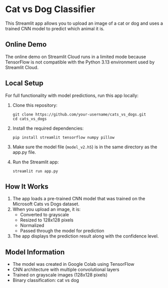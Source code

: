 # Cat vs Dog Classifier

This Streamlit app allows you to upload an image of a cat or dog and uses a trained CNN model to predict which animal it is.

## Online Demo

The online demo on Streamlit Cloud runs in a limited mode because TensorFlow is not compatible with the Python 3.13 environment used by Streamlit Cloud.

## Local Setup

For full functionality with model predictions, run this app locally:

1. Clone this repository:
   ```
   git clone https://github.com/your-username/cats_vs_dogs.git
   cd cats_vs_dogs
   ```

2. Install the required dependencies:
   ```
   pip install streamlit tensorflow numpy pillow
   ```

3. Make sure the model file (`model_v2.h5`) is in the same directory as the app.py file.

4. Run the Streamlit app:
   ```
   streamlit run app.py
   ```

## How It Works

1. The app loads a pre-trained CNN model that was trained on the Microsoft Cats vs Dogs dataset.
2. When you upload an image, it is:
   - Converted to grayscale
   - Resized to 128x128 pixels
   - Normalized
   - Passed through the model for prediction
3. The app displays the prediction result along with the confidence level.

## Model Information

- The model was created in Google Colab using TensorFlow
- CNN architecture with multiple convolutional layers
- Trained on grayscale images (128x128 pixels)
- Binary classification: cat vs dog

